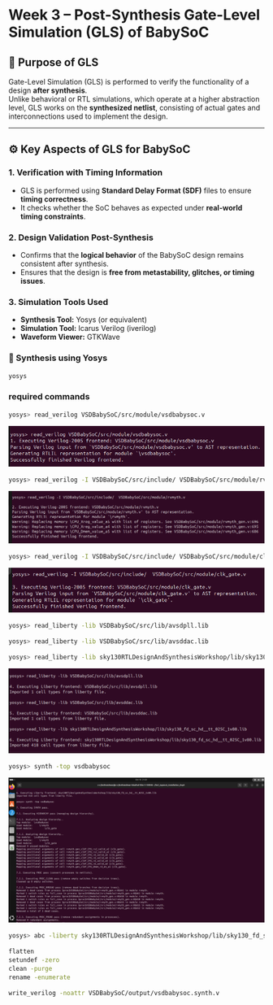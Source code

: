 # Week 3 – Post-Synthesis Gate-Level Simulation (GLS) of BabySoC

## 🧠 Purpose of GLS
Gate-Level Simulation (GLS) is performed to verify the functionality of a design **after synthesis**.  
Unlike behavioral or RTL simulations, which operate at a higher abstraction level, GLS works on the **synthesized netlist**, consisting of actual gates and interconnections used to implement the design.

---

## ⚙️ Key Aspects of GLS for BabySoC

### 1. Verification with Timing Information
- GLS is performed using **Standard Delay Format (SDF)** files to ensure **timing correctness**.  
- It checks whether the SoC behaves as expected under **real-world timing constraints**.

### 2. Design Validation Post-Synthesis
- Confirms that the **logical behavior** of the BabySoC design remains consistent after synthesis.  
- Ensures that the design is **free from metastability, glitches, or timing issues**.

### 3. Simulation Tools Used
- **Synthesis Tool:** Yosys (or equivalent)
- **Simulation Tool:** Icarus Verilog (iverilog)
- **Waveform Viewer:** GTKWave

### 🔧 Synthesis using Yosys
```bash
yosys
```

### required commands 
```bash
yosys> read_verilog VSDBabySoC/src/module/vsdbabysoc.v
```
![im1](im1.png)
```bash
yosys> read_verilog -I VSDBabySoC/src/include/ VSDBabySoC/src/module/rvmyth.v
```
![im2](im2.png)
```bash
yosys> read_verilog -I VSDBabySoC/src/include/ VSDBabySoC/src/module/clk_gate.v
```
![im3](im3.png)
```bash
yosys> read_liberty -lib VSDBabySoC/src/lib/avsdpll.lib
```

```bash
yosys> read_liberty -lib VSDBabySoC/src/lib/avsddac.lib
```

```bash
yosys> read_liberty -lib sky130RTLDesignAndSynthesisWorkshop/lib/sky130_fd_sc_hd___tt_025C_1v80.lib
```
![im4](im4.png)
```bash
yosys> synth -top vsdbabysoc
```
![im5](im5.png)
```bash
yosys> abc -liberty sky130RTLDesignAndSynthesisWorkshop/lib/sky130_fd_sc_hd___tt_025C_1v80.lib -script +strash; scorr;ifraig;retime;{D};strash;dch, -f;map,-M,1,{D}
```

```bash
flatten
setundef -zero
clean -purge
rename -enumerate
```

```bash
write_verilog -noattr VSDBabySoC/output/vsdbabysoc.synth.v
```


